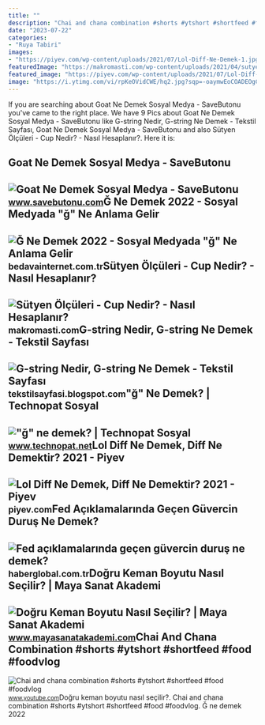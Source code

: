 ```yaml
---
title: ""
description: "Chai and chana combination #shorts #ytshort #shortfeed #food #foodvlog"
date: "2023-07-22"
categories:
- "Ruya Tabiri"
images:
- "https://piyev.com/wp-content/uploads/2021/07/Lol-Diff-Ne-Demek-1.jpg"
featuredImage: "https://makromasti.com/wp-content/uploads/2021/04/sutyen-cup-hesaplama-tablo-1.jpg"
featured_image: "https://piyev.com/wp-content/uploads/2021/07/Lol-Diff-Ne-Demek-1.jpg"
image: "https://i.ytimg.com/vi/rpKeOVidCWE/hq2.jpg?sqp=-oaymwEoCOADEOgC8quKqQMcGADwAQH4Ac4FgAKACooCDAgAEAEYFyBZKHIwDw==&amp;rs=AOn4CLBAcVoP2FCMCeK17vyd5sLXvXpyfA"
---
```


If you are searching about Goat Ne Demek Sosyal Medya - SaveButonu you've came to the right place. We have 9 Pics about Goat Ne Demek Sosyal Medya - SaveButonu like G-string Nedir, G-string Ne Demek - Tekstil Sayfası, Goat Ne Demek Sosyal Medya - SaveButonu and also Sütyen Ölçüleri - Cup Nedir? - Nasıl Hesaplanır?. Here it is:

Goat Ne Demek Sosyal Medya - SaveButonu
---------------------------------------

 ![Goat Ne Demek Sosyal Medya - SaveButonu](https://www.savebutonu.com/wp-content/uploads/2022/01/GOAT-NE-DEMEK.jpg) <small>www.savebutonu.com</small>Ğ Ne Demek 2022 - Sosyal Medyada "ğ" Ne Anlama Gelir
----------------------------------------------------

 ![Ğ Ne Demek 2022 - Sosyal Medyada "ğ" Ne Anlama Gelir](https://bedavainternet.com.tr/wp-content/uploads/2022/04/G-Ne-Demek.jpg) <small>bedavainternet.com.tr</small>Sütyen Ölçüleri - Cup Nedir? - Nasıl Hesaplanır?
------------------------------------------------

 ![Sütyen Ölçüleri - Cup Nedir? - Nasıl Hesaplanır?](https://makromasti.com/wp-content/uploads/2021/04/sutyen-cup-hesaplama-tablo-1.jpg) <small>makromasti.com</small>G-string Nedir, G-string Ne Demek - Tekstil Sayfası
---------------------------------------------------

 ![G-string Nedir, G-string Ne Demek - Tekstil Sayfası](https://blogger.googleusercontent.com/img/b/R29vZ2xl/AVvXsEh8bEIhANUNkol7QQ_tdQJZuo5Q8SbX5UNloti0Eoe1ayIFp-K3weK2k2HoFdCLgAQqwMvMFy6WS80gtYE9mxsAjEUbkgQBTgxC3LNCTYMJgGXWScCyTXuyYZ8l1iKkKXznpON4dOMIifWKuXvtHq607k_HpYbpXqY4Hv14RCxGi6OsGG1WwYpZbByaAg/s1399/g-string-nedir.jpg) <small>tekstilsayfasi.blogspot.com</small>"ğ" Ne Demek? | Technopat Sosyal
--------------------------------

 !["ğ" ne demek? | Technopat Sosyal](https://www.technopat.net/sosyal/eklenti/1613243540176-png.878111/) <small>www.technopat.net</small>Lol Diff Ne Demek, Diff Ne Demektir? 2021 - Piyev
-------------------------------------------------

 ![Lol Diff Ne Demek, Diff Ne Demektir? 2021 - Piyev](https://piyev.com/wp-content/uploads/2021/07/Lol-Diff-Ne-Demek-1.jpg) <small>piyev.com</small>Fed Açıklamalarında Geçen Güvercin Duruş Ne Demek?
--------------------------------------------------

 ![Fed açıklamalarında geçen güvercin duruş ne demek?](https://i.haberglobal.com.tr/storage/files/images/2022/03/16/fed-aciklamalarinda-gecen-guvercin-durus-ne-demek-mTYx.jpg) <small>haberglobal.com.tr</small>Doğru Keman Boyutu Nasıl Seçilir? | Maya Sanat Akademi
------------------------------------------------------

 ![Doğru Keman Boyutu Nasıl Seçilir? | Maya Sanat Akademi](https://www.mayasanatakademi.com/wp-content/uploads/2020/04/DOĞRU-KEMAN-BOYUTU-NASIL-SEÇİLİR.png) <small>www.mayasanatakademi.com</small>Chai And Chana Combination #shorts #ytshort #shortfeed #food #foodvlog
----------------------------------------------------------------------

 ![Chai and chana combination #shorts #ytshort #shortfeed #food #foodvlog](https://i.ytimg.com/vi/rpKeOVidCWE/hq2.jpg?sqp=-oaymwEoCOADEOgC8quKqQMcGADwAQH4Ac4FgAKACooCDAgAEAEYFyBZKHIwDw==&rs=AOn4CLBAcVoP2FCMCeK17vyd5sLXvXpyfA) <small>www.youtube.com</small>Doğru keman boyutu nasıl seçilir?. Chai and chana combination #shorts #ytshort #shortfeed #food #foodvlog. Ğ ne demek 2022
